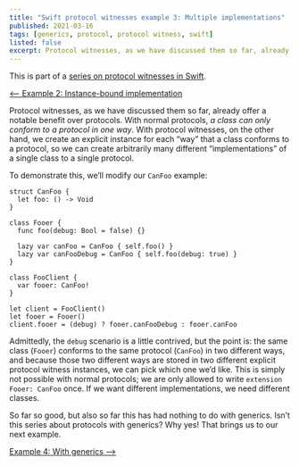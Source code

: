 ```yaml
---
title: "Swift protocol witnesses example 3: Multiple implementations"
published: 2021-03-16
tags: [generics, protocol, protocol witness, swift]
listed: false
excerpt: Protocol witnesses, as we have discussed them so far, already offer a notable benefit over protocols. With normal protocols, a class can only conform to a protocol in one way. With protocol witnesses, on the other hand, we create an explicit instance for each way that a class conforms to a protocol, so we can create arbitrarily many different implementations of a single class to a single protocol.
---
```

This is part of a [series on protocol witnesses in Swift](/posts/swift-protocol-witnesses/).

[<-- Example 2: Instance-bound implementation](/posts/swift-protocol-witnesses/swift-protocol-witnesses-2/)

Protocol witnesses, as we have discussed them so far, already offer a notable benefit over protocols. With normal protocols, *a class can only conform to a protocol in one way*. With protocol witnesses, on the other hand, we create an explicit instance for each “way” that a class conforms to a protocol, so we can create arbitrarily many different “implementations” of a single class to a single protocol.

To demonstrate this, we’ll modify our `CanFoo` example:

```
struct CanFoo {
  let foo: () -> Void
}

class Fooer {
  func foo(debug: Bool = false) {}

  lazy var canFoo = CanFoo { self.foo() }
  lazy var canFooDebug = CanFoo { self.foo(debug: true) }
}

class FooClient {
  var fooer: CanFoo!
}

let client = FooClient()
let fooer = Fooer()
client.fooer = (debug) ? fooer.canFooDebug : fooer.canFoo
```

Admittedly, the `debug` scenario is a little contrived, but the point is: the same class (`Fooer`) conforms to the same protocol (`CanFoo`) in two different ways, and because those two different ways are stored in two different explicit protocol witness instances, we can pick which one we’d like. This is simply not possible with normal protocols; we are only allowed to write `extension Fooer: CanFoo` once. If we want different implementations, we need different classes.

So far so good, but also so far this has had nothing to do with generics. Isn’t this series about protocols with generics? Why yes! That brings us to our next example.

[Example 4: With generics -->](/posts/swift-protocol-witnesses/swift-protocol-witnesses-4/)
